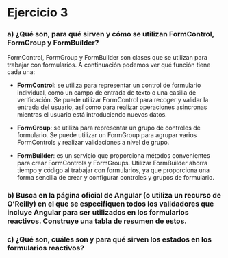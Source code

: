 # Ejercicio 3

### a) ¿Qué son, para qué sirven y cómo se utilizan FormControl, FormGroup y FormBuilder?

FormControl, FormGroup y FormBuilder son clases que se utilizan para trabajar con formularios. A continuación podemos ver qué función tiene cada una:

- **FormControl**: se utiliza para representar un control de formulario individual, como un campo de entrada de texto o una casilla de verificación. Se puede utilizar FormControl para recoger y validar la entrada del usuario, así como para realizar operaciones asincronas mientras el usuario está introduciendo nuevos datos.

- **FormGroup**: se utiliza para representar un grupo de controles de formulario. Se puede utilizar un FormGroup para agrupar varios FormControls y realizar validaciones a nivel de grupo.

- **FormBuilder**: es un servicio que proporciona métodos convenientes para crear FormControls y FormGroups. Utilizar FormBuilder ahorra tiempo y código al trabajar con formularios, ya que proporciona una forma sencilla de crear y configurar controles y grupos de formulario.


### b) Busca en la página oficial de Angular (o utiliza un recurso de O’Reilly) en el que se especifiquen todos los validadores que incluye Angular para ser utilizados en los formularios reactivos. Construye una tabla de resumen de estos.




### c) ¿Qué son, cuáles son y para qué sirven los estados en los formularios reactivos?